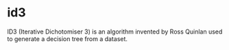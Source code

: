 # id3
ID3 (Iterative Dichotomiser 3) is an algorithm invented by Ross Quinlan used to generate a decision tree from a dataset. 
